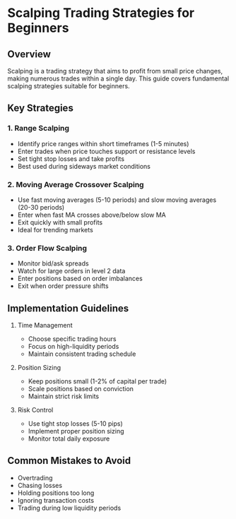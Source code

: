 # Scalping Trading Strategies for Beginners

## Overview
Scalping is a trading strategy that aims to profit from small price changes, making numerous trades within a single day. This guide covers fundamental scalping strategies suitable for beginners.

## Key Strategies

### 1. Range Scalping
- Identify price ranges within short timeframes (1-5 minutes)
- Enter trades when price touches support or resistance levels
- Set tight stop losses and take profits
- Best used during sideways market conditions

### 2. Moving Average Crossover Scalping
- Use fast moving averages (5-10 periods) and slow moving averages (20-30 periods)
- Enter when fast MA crosses above/below slow MA
- Exit quickly with small profits
- Ideal for trending markets

### 3. Order Flow Scalping
- Monitor bid/ask spreads
- Watch for large orders in level 2 data
- Enter positions based on order imbalances
- Exit when order pressure shifts

## Implementation Guidelines

1. Time Management
   - Choose specific trading hours
   - Focus on high-liquidity periods
   - Maintain consistent trading schedule

2. Position Sizing
   - Keep positions small (1-2% of capital per trade)
   - Scale positions based on conviction
   - Maintain strict risk limits

3. Risk Control
   - Use tight stop losses (5-10 pips)
   - Implement proper position sizing
   - Monitor total daily exposure

## Common Mistakes to Avoid
- Overtrading
- Chasing losses
- Holding positions too long
- Ignoring transaction costs
- Trading during low liquidity periods